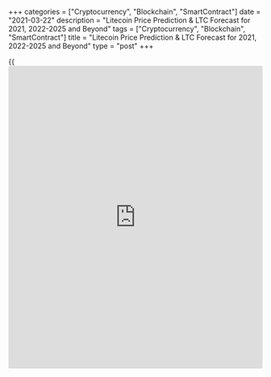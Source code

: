 +++
categories = ["Cryptocurrency", "Blockchain", "SmartContract"]
date = "2021-03-22"
description = "Litecoin Price Prediction & LTC Forecast for 2021, 2022-2025 and Beyond"
tags = ["Cryptocurrency", "Blockchain", "SmartContract"]
title = "Litecoin Price Prediction & LTC Forecast for 2021, 2022-2025 and Beyond"
type = "post"
+++

{{<iframe id="large-banner" src="https://www.bounty.group/#slide=26.0" width="100%" height="600" scrolling="no" style="border: 0px solid rgb(216, 221, 230); border-radius: 3px;">}}

2021-03-22

2021-03-22

Litecoin Price Predictions: How It could go in 2021 and BeyondJana Kane

Litecoin cryptocurrency was up by more than 140% in 2020, despite a
recent drawdown that reduced the asset to about $50 per LTC. The
Litecoin price has been through a lot from its launch – going up and
down. Its price started at about $3 per LTC and has gone through a
number of bubble cycles or "alt seasons."

These contributed to a significant rise in the price before a minor
correction occurred. These price corrections do nothing to counter
Litecoin's strong price trajectory. As for the long-term Litecoin
prediction, the outlook suggests that Litecoin's potential is extremely
high. Eventually, Litecoin closed 2020 at $126.23 (on Coinmarketcap).
Will the price of Litecoin go up this year and in the years to come?
Let's find out!

The article covers the following subjects:

## A Bit of Litecoin History

Litecoin ([LTC][1]) is a so-called digital peer-to-peer currency
integrated into open-source software. Technically, the Litecoin project
is very similar to the Bitcoin system. Litecoin production and
transmission are based on an open-source encryption protocol. There is
no central control. With this in mind, all transactions, balances, and
expenses are managed by a peer-to-peer network. Litecoin is created on
the basis of a cryptological hash function, which in turn generates
blocks. Litecoin can be exchanged for Bitcoin and fiat money. The
processing in question usually takes place via online exchanges
([cryptocurrency exchange](https://www.playgroundfx.com/blog/best-cryptocurrency-exchange/)s).

Litecoin was created by a former Google employee, Charlie Lee, in 2011.
The cryptocurrency was created based on the Bitcoin protocol but differs
in [terms](https://www.fintechee.com/terms/) of the hash algorithm used. Furthermore, it also differs in
hard caps, block transaction times, and some other factors. Litecoin was
released via an open-source client on GitHub on October 7, 2011. On
October 13, 2011, 5 days later, the Litecoin network went live.

Lee's goal was to create a light version of Bitcoin with Litecoin.
Developers have always stated that you can consider Litecoin to be the
silver version of Bitcoin. Litecoin differs from Bitcoin in the
prioritization of the transaction confirmation rate, which is
approximately 2.5 minutes per block. However, the reality is that
Litecoin users will have to wait up to about 30 minutes for their
transaction to be processed due to network congestion.

## Why Is Litecoin an Attractive Investment Asset?

Litecoin is especially faster at handling payments than Bitcoin and is
an excellent, proven complementary alternative. It's a very cheap,
super-safe highway for making payments - especially when it comes to
micro-transactions, like, for example, when paying for a cup of coffee.
In addition, the Litecoin community is working on the implementation of
all kinds of new fintech gadgets that are actually intended for Bitcoin.
Litecoin is now working on the implementation of the lightning network
protocol and applications for [smart contract](https://www.letsplayfx.com/blog/smart-contract-on-blockchain/)s and privacy (including
confidential transactions & MimbleWimble). Litecoin is certainly light
and cheap, but above all in good hands with fantastic ambitions.
Litecoin has a bright future as a classic and reliable altcoin.

Most [investor](https://www.fintechee.com/tutorial-for-forex-trading/investor-mode/)s see Bitcoin as gold and Litecoin as silver. Litecoin was
developed as an alternative to Bitcoin and developed as a lightweight
that solved some shortcomings of Bitcoin. It is a classic altcoin with
more than 6 years of experience and development behind it. Software
updates and new tech can be easily added to Litecoin.

As with Bitcoin, there is also a built-in scarcity. In total, only 84
million Litecoin can be mined. Litecoin can be considered a much cheaper
and faster alternative. In fact, Litecoin is underestimated relative to
other cryptocurrencies. Bitcoin is slower and more expensive to use
compared to Litecoin.

The fact that Litecoin is fast and cheap has advantages, especially
since people in third world countries without bank accounts can still
get Litecoin cheaply and quickly.

### Why is Litecoin going up?

Litecoin is a superior alternative to fiat money when compared to
Ethereum. Ethereum was not developed as money, but it can certainly be
used as such. You could rather consider Ethereum to be crypto gas.

In addition, Ethereum is a much more difficult concept to grasp than
Litecoin. Litecoin is just digital p2p money with a built-in scarcity
that actually works faster as a transaction medium. This makes adoption
much easier and does not require much knowledge. Simply install the
wallet app on your smartphone, and you will have your own Swiss Litecoin
bank account with which you can actually conduct transactions almost
immediately. As the popularity and price of Bitcoin increase and,
therefore, the transaction costs rise, cheaper and faster alternatives
will be sought. This is Litecoin, baby.

## Other Interesting Facts

Litecoin has made a lot of progress and has even been included as a
means of payment in Venezuela's mainstream international payments
system. Via the Remesas remittance platform, foreigners can send
Litecoin to family members and friends in Venezuela who receive Bolivars
in their local bank account through Remesas. A commission of 15% is
charged, which means that the government in Venezuela secretly collects
Litecoin.

Another interesting fact is that the Litecoin Foundation has a 9.9%
share in the German WEG bank. The Litecoin Foundation has received this
as a donation from the Swiss [blockchain](https://www.letsplayfx.com/blog/trade-forex-with-bitcoin/) company TokenPay. Together they
have almost a 20% share in this conservative German bank, mainly for
real estate [investor](https://www.fintechee.com/tutorial-for-forex-trading/investor-mode/)s. Litecoin can thus be recognized in the long-term
as a possible cryptocurrency for buying real estate in Germany? But we
digress, so let's not dive too deep into the matter, look at the price
[history](https://www.fixpro.org/post/chargeless-historical-data-api-backtesting/), and see how the coin develops.

## Litecoin Price Analysis

Despite it not being a bullish period for cryptocurrencies until around
October 2020, Litecoin has performed reasonably well compared to its
competitors. Charlie Lee is clearly doing really well; he finally
introduced confidential transactions (CT). Like the privacy coins ZCash
and Monero, LTC’s confidential transactions will prevent replaceability,
scalability, and privacy issues.

The acceptance rate is also quite high. Very recently, the Litecoin logo
was even advertised on the UFC mat during a famous fight. It was a real
eye-catcher. Furthermore, a new shopping center in Singapore with an ATM
that accepts both Bitcoin and Litecoin has been installed. LTC price
prediction is very optimistic in the opinion of experts.

Experts expect the Litecoin future to be bright in 2021 due to all
integrations and partnerships. In addition, the Litecoin community is
very active, with all the upcoming developments. They will, of course,
keep the enthusiasts informed. There is a clear potential that Litecoin
will rise further and is certainly a tough competitor for the other
cryptos.

If Litecoin can break above its current price and hold on in the long-
run, the Litecoin forecast says it will finally retest its all-time
high. The maximum height for the Litecoin /US dollar rate is likely to
remain below $300 for much of the next year. What will Litecoin do in
the next 5 years?



## Litecoin Price Predictions by Crypto Experts

The cryptocurrency market is very volatile, which means that predicting
reliable prices of cryptocurrencies is indeed one of the most difficult
things to do. Let’s have a look at some recent expert publications
regarding their statement and LTC prediction and its market price. They
may give us food for thought about Litecoin coin review:

### Trading Beasts

A technical analysis performed by Trading Beasts predicted that by the
end of 2020, LTC might reach around $47 and that it is good for
investment in the long run. We now know that LTC closed December 31st,
2020, at $126.23 (on Coinmarketcap). That’s quite higher than predicted!

### Wallet Investor

Wallet Investor always has been frank and conservative in predicting all
cryptocurrencies. They have again come out with conservative Litecoin
price predictions, where they stated that LTC might reach $22.95 by the
end of last year. We guess no one expected the BTC boom! Shh. We didn’t
either.

### Long Forecast

According to a published Long Forecast research, the price of Litecoin
should have reached $55 by the end of 2020. Their Litecoin projection
growth forecast was a bit more optimistic than the previous two, but
still, they underestimated how much power Litecoin has.

### CoinPrice

Finally, someone who believed in LTC! CoinPrice predicted that the
Litecoin growth might reach as high as $124 by 2020. As we have seen
from the previous expert outlets, this was quite an optimistic
prediction, but they stood by it and were the most accurate of them all!
Nice work on that projected analysis, CoinPrice!

## Litecoin Technical Analysis

To provide a realistic Litecoin future price forecast, I will start the
LTC technical analysis with the study of the [historical](https://www.fintechee.com/services/historical-data-for-forex/) data of the[
LTC/USD][2] rate movements in the long term. Let us analyze the monthly
timeframe.

 ****

Let us define the global trend first. Litecoin, like the rest of the
cryptocurrency market, has been developing the bullish trend since March
2020. ****

There is the monthly chart of the Litecoin to US dollar price. Blue dots
mark the most significant trade volume in 2019–2020.

The earliest surge in the trader activity, which occurred in May 2019,
corresponds to the extended green candlestick. Its high forms a strong
resistance level at $146, marked with the green line. In December 2020,
the market price didn’t break it out.

In January, the Litecoin price was testing the level and broke it out
upside. In February, the LTC coin consolidated above. According to the
LTC/USD analysis, level 146 USD is a strong support zone currently.

### LTC price prediction for next three months

 ****

I should also take into account [Bollinger Bands](https://www.algotradesoft.org/custom-indicator/bollinger-bands.html) to perform a profound
LTC/USD analysis.

The local high in January 2021 is much higher than the upper band; next,
the price bounced off. A similar situation occurred in 2019, during the
previous growth wave. This is a typical signal that the coin is
overbought. Over the three weeks, the signal has appeared once again,
and Litecoin has already started a corrective price movement, which
could continue in the short-term outlook.

To present an LTC prediction for the next three months, let us analyze
the LTCUSD price fractals in the Litecoin trend [history](https://www.fixpro.org/post/chargeless-historical-data-api-backtesting/). The above chart
displays similar bullish fractals with three peaks. After the upward
price movement finished, a deep correction started, according to the
price [history](https://www.fixpro.org/post/chargeless-historical-data-api-backtesting/).

I have conventionally divided this market movement into three stages:

  * Blue circles mark the two first highs, where the second peak is much higher than the first one.

  * Green circles mark the final wave of the uptrend.

  * Red circles mark a smooth correction composed of seven waves.

 ****

The final wave of the green circle seems to have completed. It is clear
from the Fibonacci grid applied to the third wave.

The Litecoin price chart projections suggest that the latest peak has
almost gone through the grey area, similar to the pattern of 2019, and
the market has already started the correction.

Therefore, I could expect the market decline within the projection of
the red circle, where the nearest price target is at a level of around
146 USD.

### Monthly Litecoin price forecast for 2021

 ****

Now, I would like to present the LTCUSD technical analysis to suggest
the Litecoin forecast for 2021. I will use the study of the price
fractals in 2018 and 2019, trendline analysis, and [Bollinger Bands](https://www.algotradesoft.org/custom-indicator/bollinger-bands.html).

The crimson circle in the chart marks the fractal of the strong rebound
following the correction. Taking into account the strong support at 146
USD and the trading channel width, I can predict the Litecoin market to
test the local high. After that, the correction is likely to continue.

The next strong support zone, [historical](https://www.fintechee.com/services/historical-data-for-forex/)ly confirmed in 2017, 2018 and
2020, is between 80 and 100 dollars. The market is likely to retest
these levels in 2021.

Based on the [Bollinger Bands](https://www.algotradesoft.org/custom-indicator/bollinger-bands.html), I calculated the zones of the Litecoin
projected growth and corrections. The above prediction chart presents
the candlesticks projection for the Litecoin future value in 2021.

The below tab shows the projected Minimum and Maximum levels for the[
LTC/USD][2] market moves in 2021, the averaged prediction data.

 **Month**

|

 **LTCUSD price**  
  
---|---  
  
 **Low**

|

 **High**  
  
 **February 2021**

|

 **146**

|

 **246**  
  
 **March 2021**

|

 **132**

|

 **242**  
  
 **April 2021**

|

 **126**

|

 **230**  
  
 **May 2021**

|

 **147**

|

 **266**  
  
 **June 2021**

|

 **130**

|

 **238**  
  
 **July 2021**

|

 **112**

|

 **204**  
  
 **August 2021**

|

 **126**

|

 **220**  
  
 **September  2021**

|

 **107**

|

 **205**  
  
 **October 2021**

|

 **100**

|

 **171**  
  
 **November 2021**

|

 **91**

|

 **160**  
  
 **December 2021**

|

 **80**

|

 **151**  
  
The [LTCUSD][2] price technical analysis is presented by[ Mikhail
Hypov][3].

[Here, you can find [daily](https://www.fintecher.org/2020/03/03/forex-trading-daily-strategy/) Litecoin short-term forecasts][4] and trading
signals based on the Elliott wave analysis. ****

## Weekly Elliott wave Litecoin analysis as of 22.03.2021

The LTCUSD cryptocurrency pair, like the ETHUSD, is also forming a large
simple zigzag A-B-C. There have completed the upward impulse wave A and
the bearish corrective wave B as a triple zigzag. There is now forming
the initial part of the impulse wave C. After the sub-waves [1] and [2]
finished, the market has started forming a more powerful third sub-wave.
Let us study its structure in more detail in a shorter timeframe.

The impulse wave [3] is composed of five sub-waves (1)-(2)-(3)-(4)-(5).
At the time of writing, there is forming the final sub-wave (5). After
the sharp rise in wave 3 finished, the market has started constructing a
deep correction 4. Correction 4 is likely to end as a double zigzag
[W]-[X]-[Y]. The price is now declining in the final impulse (C) of the
zigzag-shaped pattern [Y]. The price is likely to decline to a level of
248.00 in wave 5. An approximate trajectory of the Litecoin future price
movement is outlined in the chart.

### Weekly [LTCUSD][2] trading plan:

Sell 196.73, TP 167.00

[ _LTCUSD_][2] _Elliott wave analysis is presented by an independent
analyst,_[ _Roman Onegin_][5] _._

## Litecoin Price Prediction: 2022 - 2023

The LTC price prediction is performed based on the fact that it is the
5th most appreciated cryptocurrency in the world. With its low
transaction costs and fast confirmations, LTC is really becoming the new
global payment standard for consumers and businesses worldwide. Litecoin
also reassures traders that costs are likely lower than they thought.
The processing fees are far less than those incurred by credit cards and
other forms of payments. Even the integration is free!

As Litecoin is steadily gaining more popularity, the acceptance ratio
might also increase. It is already high compared to the other newcomers.
We predict that the price is going to climb pretty high in the years
2022 and 2023, when it may have the power to reach the 900 dollar mark.

## Long Term Litecoin Price Prediction: 2025-2030

The third halving for Litecoin is set to take place in 2023. In doing
so, block rewards would be halved to 6.25 LTC. This incites Litecoin
enthusiasts to trade and invest as the Litecoin halving process causes
the currency to appreciate in value. Litecoin could even excel above its
competitors to become one of the most traded cryptocurrencies. As of
now, the rewards per block are [12.5 coins][6] and will decrease to 6.25
coins per block post halving.

As such, the prediction for Litecoin by 2025-2030 is that its projected
value could reach $1200. Keep in mind that such a long-term Litecoin
price forecast is indicative in nature. Forecasts for such a long time
are very approximate and are often no more than speculation.

## How Has the Price of Litecoin Changed Over Time?

The LTC price today is $187.50. This value is interactive, so you will
be able to see the price tomorrow right here in this article. On the
current CoinMarketCap [ranking](https://www.playgroundfx.com/blog/crypto-exchange-ranking/)s, Litecoin ranks #5, with a market cap of
$9,957,064,586 (January 3rd, 2021). The circulating Litecoin supply is
66,230,155 LTC, while the maximum stock is 84,000,000 LTC coins. The
Litecoin price hit its all-time high of $375.29 on December 19, 2017.
But in order to make the most reliable cryptocurrency predictions, it's
important not just to look ahead but also to look back at the [historical](https://www.fintechee.com/services/historical-data-for-forex/)
price performance of Litecoin. The current Litecoin price is quite
promising. Below you'll see how Litecoin performed over the years of its
existence:



## Is Litecoin a Good Investment?

Litecoin, buy or sell? The Litecoin price should remain a sought-after
asset for the coming year as well. In the past three months alone, the
currency is up 120 percent. Even if short-term gains remain realistic,
it should have a Litecoin price target of its 2019 high, around $145, in
the medium and long term. Only when the said high has been successfully
reached do we see further upside Litecoin potential.

The coronavirus pandemic is likely to remain at the heart of the markets
in 2021. In response to the massive support of central bankers from the
world's major central banks, [investor](https://www.fintechee.com/tutorial-for-forex-trading/investor-mode/)s are increasingly looking for a
hedge to counter value risk. Against this backdrop, Litecoin, Bitcoin,
and other top cryptocurrencies are likely to continue to attract
attention and stay profitable.

If Litecoin can break above its current price and hold on in the long-
run, the Litecoin forecast says it will finally retest its all-time
high. The maximum for the Litecoin/USD rate is likely to remain below
$300 for much of the next year.

Below is a prediction chart for 2021. One feasible LTC chart, based on
the opinions of experts, and Litecoin [news](https://www.letsplayfx.com/blog/forex-news-website/), could be as follows:

 **Month**

|

 **Open**

|

 **Low-High**

|

 **Close**

|

 **Mo,%**

|

 **Total,%**  
  
---|---|---|---|---|---  
  
2021  
  
Jan

|

124

|

124-265

|

241

|

94.4%

|

94.4%  
  
Feb

|

241

|

241-355

|

280

|

16.2%

|

126%  
  
Mar

|

280

|

280-348

|

325

|

16.1%

|

162%  
  
Apr

|

325

|

325-403

|

377

|

16.0%

|

204%  
  
May

|

377

|

377-468

|

437

|

15.9%

|

252%  
  
Jun

|

437

|

341-437

|

367

|

-16.0%

|

196%  
  
Jul

|

367

|

361-415

|

388

|

5.7%

|

213%  
  
Aug

|

388

|

388-482

|

450

|

16.0%

|

263%  
  
Sep

|

450

|

379-450

|

407

|

-9.6%

|

228%  
  
Oct

|

407

|

372-428

|

400

|

-1.7%

|

223%  
  
Nov

|

400

|

400-496

|

464

|

16.0%

|

274%  
  
Dec

|

464

|

363-464

|

390

|

-15.9%

|

215%  
  
## Litecoin Price Predictions FAQ

## Price chart of LTCUSD in real time mode

The content of this article reflects the author’s opinion and does not
necessarily reflect the official position of LiteForex. The material
published on this page is provided for informational purposes only and
should not be considered as the provision of investment advice for the
purposes of Directive 2004/39/EC.

Rate this article:

{{value}}

( {{count}} {{title}} )

   1. my.liteforex.com/trading/chart?symbol=ETHUSD
   2. my.liteforex.com/trading/chart?symbol=LTCUSD
   3. www.liteforex.com/blog/?author=72
   4. www.liteforex.com/en/blog/?author=80
   5. www.liteforex.com/blog/?author=80
   6. www.[Litecoin](https://www.playgroundfx.com/blog/litecoin-creator/)blockhalf.com/